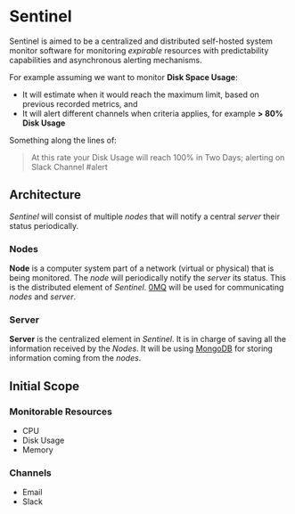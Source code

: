 # Sentinel

Sentinel is aimed to be a centralized and distributed self-hosted system monitor software for monitoring _expirable_ resources with predictability capabilities and asynchronous alerting mechanisms.

For example assuming we want to monitor **Disk Space Usage**:

* It will estimate when it would reach the maximum limit, based on previous recorded metrics, and
* It will alert different channels when criteria applies, for example **> 80% Disk Usage**

Something along the lines of:

> At this rate your Disk Usage will reach 100% in Two Days; alerting on Slack Channel #alert

## Architecture

*Sentinel* will consist of multiple *nodes* that will notify a central *server* their status periodically.

### Nodes

**Node** is a computer system part of a network (virtual or physical) that is being monitored. The *node* will periodically notify the *server* its status. This is the distributed element of *Sentinel*. [0MQ](http://zeromq.org/bindings:go) will be used for communicating *nodes* and *server*.

### Server

**Server** is the centralized element in *Sentinel*. It is in charge of saving all the information received by the *Nodes*. It will be using [MongoDB](https://docs.mongodb.org/ecosystem/drivers/go/) for storing information coming from the *nodes*.

## Initial Scope

### Monitorable Resources

* CPU
* Disk Usage
* Memory

### Channels

* Email
* Slack
